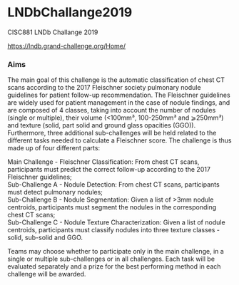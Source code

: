 # LNDbChallange2019
CISC881 LNDb Challange 2019

https://lndb.grand-challenge.org/Home/

### Aims
The main goal of this challenge is the automatic classification of chest CT scans according to the 2017 Fleischner society pulmonary nodule guidelines for patient follow-up recommendation. The Fleischner guidelines are widely used for patient management in the case of nodule findings, and are composed of 4 classes, taking into account the number of nodules (single or multiple), their volume (<100mm³, 100-250mm³ and ⩾250mm³) and texture (solid, part solid and ground glass opacities (GGO)). Furthermore, three additional sub-challenges will be held related to the different tasks needed to calculate a Fleischner score. The challenge is thus made up of four different parts:

Main Challenge - Fleischner Classification: From chest CT scans, participants must predict the correct follow-up according to the 2017 Fleischner guidelines;<br>
Sub-Challenge A - Nodule Detection: From chest CT scans, participants must detect pulmonary nodules;<br>
Sub-Challenge B - Nodule Segmentation: Given a list of >3mm nodule centroids, participants must segment the nodules in the corresponding chest CT scans;<br>
Sub-Challenge C - Nodule Texture Characterization: Given a list of nodule centroids, participants must classify nodules into three texture classes - solid, sub-solid and GGO.

Teams may choose whether to participate only in the main challenge, in a single or multiple sub-challenges or in all challenges. Each task will be evaluated separately and a prize for the best performing method in each challenge will be awarded.
